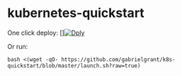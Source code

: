 # kubernetes-quickstart

One click deploy:
[][![Dply](https://dply.co/b.svg)](https://dply.co/b/nuE6ii9v)

Or run:
```
bash <(wget -qO- https://github.com/gabrielgrant/k8s-quickstart/blob/master/launch.sh?raw=true)
```
